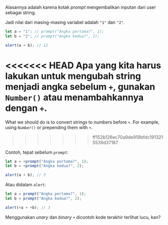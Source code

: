 Alasannya adalah karena kotak *prompt* mengembalikan inputan dari user sebagai string.

Jadi nilai dari masing-masing variabel adalah `"1"` dan `"2"`.

```js run
let a = "1"; // prompt("Angka pertama?", 1);
let b = "2"; // prompt("Angka kedua?", 2);

alert(a + b); // 12
```

<<<<<<< HEAD
Apa yang kita harus lakukan untuk mengubah string menjadi angka sebelum `+`, gunakan `Number()` atau menambahkannya dengan `+`.
=======
What we should do is to convert strings to numbers before `+`. For example, using `Number()` or
prepending them with `+`.
>>>>>>> ff152b126ec70a9de919bfdc1913215539d37187

Contoh, tepat sebelum `prompt`:

```js run
let a = +prompt("Angka pertama?", 1);
let b = +prompt("Angka kedua?", 2);

alert(a + b); // 3
```

Atau didalam `alert`:

```js run
let a = prompt("Angka pertama?", 1);
let b = prompt("Angka kedua?", 2);

alert(+a + +b); // 3
```

Menggunakan *unary* dan *binary* `+` dicontoh kode terakhir terlihat lucu, kan?
